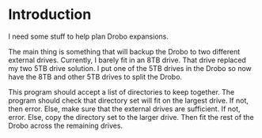 # Introduction

I need some stuff to help plan Drobo expansions.

The main thing is something that will backup the Drobo to two different external drives.  Currently, I barely fit in
an 8TB drive.  That drive replaced my two 5TB drive solution.  I put one of the 5TB drives in the Drobo so now have
the 8TB and other 5TB drives to split the Drobo.

This program should accept a list of directories to keep together.  The program should check that directory set
will fit on the largest drive.  If not, then error.  Else, make sure that the external drives are sufficient.  If not,
error.  Else, copy the directory set to the larger drive.  Then fit the rest of the Drobo across the remaining drives.